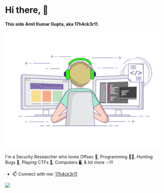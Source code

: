 # Hi there, 👋

#### This side Amit Kumar Gupta, aka 17h4ck3r11.

<img src="img/Front-page.gif">

I'm a Security Researcher who loves Offsec 🔎, Programming 👩‍💻, Hunting Bugs 🐛, Playing CTFs 🧠, Computers 🖥️, & lot more 💥!!! 

- 📫 Connect with me: <a href=https://17h4ck3r11.github.io>17h4ck3r11</a>

<img src="https://github-readme-stats.vercel.app/api?username=17h4ck3r11&&show_icons=true&title_color=ffffff&icon_color=bb2acf&text_color=daf7dc&bg_color=151515"/>
